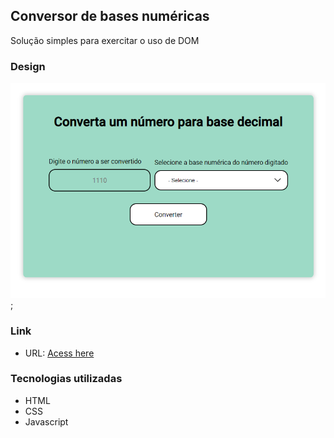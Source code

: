 ## Conversor de bases numéricas

Solução simples para exercitar o uso de DOM

### Design

![Design do exercício](./assets/preview.png);

### Link

- URL: [Acess here](https://deborabrum.github.io/LandingPage-FrontendMentor-challenge/)

### Tecnologias utilizadas

- HTML
- CSS
- Javascript
